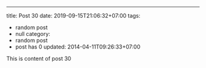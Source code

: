 ---
title: Post 30
date: 2019-09-15T21:06:32+07:00
tags:
  - random post
  - null
category:
  - random post
  - post has 0
updated: 2014-04-11T09:26:33+07:00

This is content of post 30